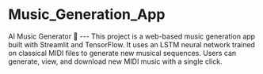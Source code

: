 # Music_Generation_App
AI Music Generator 🎵 --- This project is a web-based music generation app built with Streamlit and TensorFlow. It uses an LSTM neural network trained on classical MIDI files to generate new musical sequences. Users can generate, view, and download new MIDI music with a single click.
